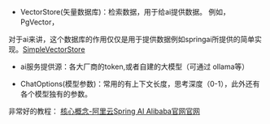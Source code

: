 
- VectorStore(矢量数据库)：检索数据，用于给ai提供数据。 例如，PgVector，

对于ai来讲，这个数据库的作用仅仅是用于提供数据例如springai所提供的简单实现。[SimpleVectorStore](https://github.com/spring-projects/spring-ai/blob/main/spring-ai-core/src/main/java/org/springframework/ai/vectorstore/SimpleVectorStore.java)




- ai服务提供源：各大厂商的token,或者自建的大模型（可通过 ollama等）

- ChatOptions(模型参数)：常用的有上下文长度，思考深度（0-1），此外还有各个模型独有的参数。


非常好的教程：
[核心概念-阿里云Spring AI Alibaba官网官网](https://java2ai.com/docs/dev/tutorials/basics/concepts/?spm=5176.29160081.0.0.96aaaa5cCIHmFw#%E5%B0%86%E6%82%A8%E7%9A%84%E6%95%B0%E6%8D%AE%E5%92%8C-api-%E5%BC%95%E5%85%A5-ai-%E6%A8%A1%E5%9E%8B)



